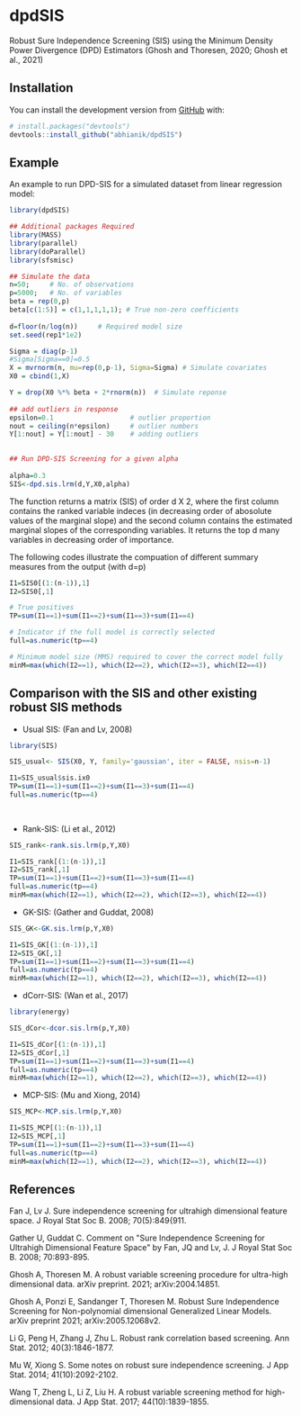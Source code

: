 # dpdSIS
Robust Sure Independence Screening (SIS) using the Minimum Density Power Divergence (DPD) Estimators 
(Ghosh and Thoresen, 2020; Ghosh et al., 2021)


<!-- badges: start -->

<!-- badges: end -->

## Installation

You can install the development version from [GitHub](https://github.com/) with:

``` r
# install.packages("devtools")
devtools::install_github("abhianik/dpdSIS")
```

## Example

An example to run DPD-SIS for a simulated dataset from linear regression model:


``` r
library(dpdSIS)

## Additional packages Required
library(MASS)
library(parallel)
library(doParallel)
library(sfsmisc)

## Simulate the data
n=50;     # No. of observations
p=5000;   # No. of variables
beta = rep(0,p)
beta[c(1:5)] = c(1,1,1,1,1); # True non-zero coefficients
  
d=floor(n/log(n))     # Required model size
set.seed(rep1*1e2)

Sigma = diag(p-1)
#Sigma[Sigma==0]=0.5
X = mvrnorm(n, mu=rep(0,p-1), Sigma=Sigma) # Simulate covariates
X0 = cbind(1,X)

Y = drop(X0 %*% beta + 2*rnorm(n))  # Simulate reponse
    
## add outliers in response
epsilon=0.1                   # outlier proportion
nout = ceiling(n*epsilon)     # outlier numbers
Y[1:nout] = Y[1:nout] - 30    # adding outliers

    
## Run DPD-SIS Screening for a given alpha 
  
alpha=0.3
SIS<-dpd.sis.lrm(d,Y,X0,alpha) 
```

The function returns a matrix (SIS) of order d X 2, where the first column contains the ranked variable indeces (in decreasing order of abosolute values of the marginal slope) 
and the second column contains the estimated marginal slopes of the corresponding variables. It returns the top d many variables in decreasing order of importance. 


The following codes illustrate the compuation of different summary measures from the output (with d=p)

``` r
I1=SIS0[(1:(n-1)),1]
I2=SIS0[,1]

# True positives
TP=sum(I1==1)+sum(I1==2)+sum(I1==3)+sum(I1==4)   

# Indicator if the full model is correctly selected
full=as.numeric(tp==4)                           

# Minimum model size (MMS) required to cover the correct model fully
minM=max(which(I2==1), which(I2==2), which(I2==3), which(I2==4))  
```

## Comparison with the SIS and other existing robust SIS methods

  - Usual SIS: (Fan and Lv, 2008)

<!-- end list -->

``` r
library(SIS)

SIS_usual<- SIS(X0, Y, family='gaussian', iter = FALSE, nsis=n-1)

I1=SIS_usual$sis.ix0
TP=sum(I1==1)+sum(I1==2)+sum(I1==3)+sum(I1==4)
full=as.numeric(tp==4)
    
    
```

  - Rank-SIS: (Li et al., 2012)

<!-- end list -->

``` r
SIS_rank<-rank.sis.lrm(p,Y,X0)

I1=SIS_rank[(1:(n-1)),1]
I2=SIS_rank[,1]
TP=sum(I1==1)+sum(I1==2)+sum(I1==3)+sum(I1==4)   
full=as.numeric(tp==4)                           
minM=max(which(I2==1), which(I2==2), which(I2==3), which(I2==4))  
```

  - GK-SIS: (Gather and Guddat, 2008)

<!-- end list -->

``` r
SIS_GK<-GK.sis.lrm(p,Y,X0)

I1=SIS_GK[(1:(n-1)),1]
I2=SIS_GK[,1]
TP=sum(I1==1)+sum(I1==2)+sum(I1==3)+sum(I1==4)   
full=as.numeric(tp==4)                           
minM=max(which(I2==1), which(I2==2), which(I2==3), which(I2==4))  
```

  - dCorr-SIS: (Wan et al., 2017)

<!-- end list -->

``` r
library(energy)

SIS_dCor<-dcor.sis.lrm(p,Y,X0)

I1=SIS_dCor[(1:(n-1)),1]
I2=SIS_dCor[,1]
TP=sum(I1==1)+sum(I1==2)+sum(I1==3)+sum(I1==4)   
full=as.numeric(tp==4)                           
minM=max(which(I2==1), which(I2==2), which(I2==3), which(I2==4))  
```

  - MCP-SIS: (Mu and Xiong, 2014)

<!-- end list -->

``` r
SIS_MCP<-MCP.sis.lrm(p,Y,X0)

I1=SIS_MCP[(1:(n-1)),1]
I2=SIS_MCP[,1]
TP=sum(I1==1)+sum(I1==2)+sum(I1==3)+sum(I1==4)   
full=as.numeric(tp==4)                           
minM=max(which(I2==1), which(I2==2), which(I2==3), which(I2==4))  
```


## References 

Fan J, Lv J. Sure independence screening for ultrahigh dimensional feature space. J Royal Stat Soc B. 2008; 70(5):849{911.

Gather U, Guddat C. Comment on "Sure Independence Screening for Ultrahigh Dimensional Feature Space" by Fan, JQ and Lv, J. J Royal Stat Soc B. 2008; 70:893-895.

Ghosh A, Thoresen M. A robust variable screening procedure for ultra-high dimensional data. arXiv preprint. 2021; arXiv:2004.14851.

Ghosh A, Ponzi E, Sandanger T,  Thoresen M. Robust Sure Independence Screening for Non-polynomial dimensional Generalized Linear Models. arXiv preprint 2021; arXiv:2005.12068v2.

Li G, Peng H, Zhang J, Zhu L. Robust rank correlation based screening. Ann Stat. 2012; 40(3):1846-1877.

Mu W, Xiong S. Some notes on robust sure independence screening. J App Stat. 2014; 41(10):2092-2102.

Wang T, Zheng L, Li Z, Liu H. A robust variable screening method for high-dimensional data. J App Stat. 2017; 44(10):1839-1855.
